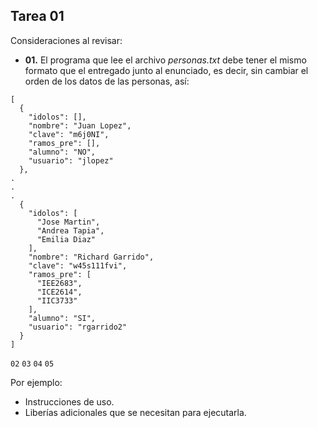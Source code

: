 ﻿## Tarea 01

Consideraciones al revisar:

* **01.** El programa que lee el archivo *personas.txt* debe tener el mismo formato que el entregado junto al enunciado, es decir, sin cambiar el orden de los datos de las personas, así:
```
[
  {
    "idolos": [],
    "nombre": "Juan Lopez",
    "clave": "m6j0NI",
    "ramos_pre": [],
    "alumno": "NO",
    "usuario": "jlopez"
  },
.
.
.
  {
    "idolos": [
      "Jose Martin",
      "Andrea Tapia",
      "Emilia Diaz"
    ],
    "nombre": "Richard Garrido",
    "clave": "w45s111fvi",
    "ramos_pre": [
      "IEE2683",
      "ICE2614",
      "IIC3733"
    ],
    "alumno": "SI",
    "usuario": "rgarrido2"
  }
]
```
`02`
`03`
`04`
`05`

Por ejemplo:
* Instrucciones de uso.
* Liberías adicionales que se necesitan para ejecutarla.
